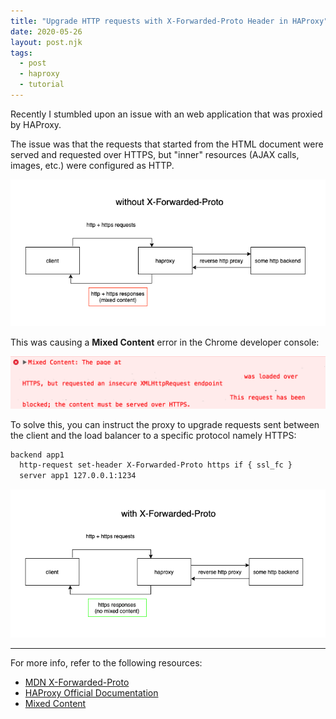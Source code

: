 ```yaml
---
title: "Upgrade HTTP requests with X-Forwarded-Proto Header in HAProxy"
date: 2020-05-26
layout: post.njk
tags:
  - post
  - haproxy
  - tutorial
---
```


Recently I stumbled upon an issue with an web application that was proxied by HAProxy.

The issue was that the requests that started from the HTML document were served and requested over HTTPS, but "inner" resources (AJAX calls, images, etc.) were configured as HTTP.

![without-x-forwarded-proto](/assets/images/posts/haproxy-forwarded-proto/without-x-forwarded-proto.png)

This was causing a **Mixed Content** error in the Chrome developer console:

![mixed-content](/assets/images/posts/haproxy-forwarded-proto/mixed-content-error.png)

To solve this, you can instruct the proxy to upgrade requests sent between the client and the load balancer to a specific protocol namely HTTPS:

```bash
backend app1
  http-request set-header X-Forwarded-Proto https if { ssl_fc }
  server app1 127.0.0.1:1234
```

![with-x-forwarded-proto](/assets/images/posts/haproxy-forwarded-proto/with-x-forwarded-proto.png)

---

For more info, refer to the following resources:

- [MDN X-Forwarded-Proto](https://developer.mozilla.org/en-US/docs/Web/HTTP/Headers/X-Forwarded-Proto)
- [HAProxy Official Documentation](https://www.haproxy.com/documentation/aloha/8-0/traffic-management/lb-layer7/http-rewrite/#set-a-header-in-the-response)
- [Mixed Content](https://developers.google.com/web/fundamentals/security/prevent-mixed-content/what-is-mixed-content)
